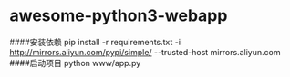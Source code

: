 awesome-python3-webapp
======================

####安装依赖
pip install -r requirements.txt -i http://mirrors.aliyun.com/pypi/simple/ --trusted-host mirrors.aliyun.com
####启动项目
python www/app.py